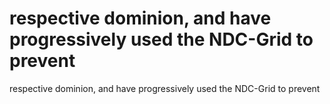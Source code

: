 # respective dominion, and have progressively used the NDC-Grid to prevent

respective dominion, and have progressively used the NDC-Grid to prevent